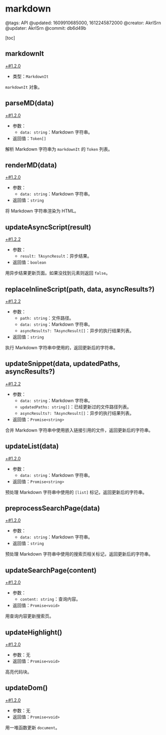 # markdown

@tags: API
@updated: 1609910685000, 1612245872000
@creator: AkrISrn
@updater: AkrISrn
@commit: db6d49b

[toc]

## markdownIt

[+#1.2.0](/zh/snippets/version-when-last-update.md)

- 类型：`MarkdownIt`

`markdownIt` 对象。

## parseMD(data)

[+#1.2.0](/zh/snippets/version-when-last-update.md)

- 参数：
    - `data: string`：Markdown 字符串。
- 返回值：`Token[]`

解析 Markdown 字符串为 `markdownIt` 的 `Token` 列表。

## renderMD(data)

[+#1.2.0](/zh/snippets/version-when-last-update.md)

- 参数：
    - `data: string`：Markdown 字符串。
- 返回值：`string`

将 Markdown 字符串渲染为 HTML。

## updateAsyncScript(result)

[+#1.2.2](/zh/snippets/version-when-last-update.md)

- 参数：
    - `result: TAsyncResult`：异步结果。
- 返回值：`boolean`

用异步结果更新页面。如果没找到元素则返回 `false`。

## replaceInlineScript(path, data, asyncResults?)

[+#1.2.2](/zh/snippets/version-when-last-update.md)

- 参数：
    - `path: string`：文件路径。
    - `data: string`：Markdown 字符串。
    - `asyncResults?: TAsyncResult[]`：异步[](/zh/docs/inline-script.md "#")的执行结果列表。
- 返回值：`string`

执行 Markdown 字符串中使用的[](/zh/docs/inline-script.md "#")，返回更新后的字符串。

## updateSnippet(data, updatedPaths, asyncResults?)

[+#1.2.2](/zh/snippets/version-when-last-update.md)

- 参数：
    - `data: string`：Markdown 字符串。
    - `updatedPaths: string[]`：已经更新过的文件路径列表。
    - `asyncResults?: TAsyncResult[]`：异步[](/zh/docs/inline-script.md "#")的执行结果列表。
- 返回值：`Promise<string>`

合并 Markdown 字符串中使用嵌入链接引用的文件，返回更新后的字符串。

## updateList(data)

[+#1.2.0](/zh/snippets/version-when-last-update.md)

- 参数：
    - `data: string`：Markdown 字符串。
- 返回值：`Promise<string>`

预处理 Markdown 字符串中使用的 `[list]` 标记，返回更新后的字符串。

## preprocessSearchPage(data)

[+#1.2.0](/zh/snippets/version-when-last-update.md)

- 参数：
    - `data: string`：Markdown 字符串。
- 返回值：`string`

预处理 Markdown 字符串中使用的搜索页相关标记，返回更新后的字符串。

## updateSearchPage(content)

[+#1.2.0](/zh/snippets/version-when-last-update.md)

- 参数：
    - `content: string`：查询内容。
- 返回值：`Promise<void>`

用查询内容更新搜索页。

## updateHighlight()

[+#1.2.0](/zh/snippets/version-when-last-update.md)

- 参数：无
- 返回值：`Promise<void>`

高亮代码块。

## updateDom()

[+#1.2.0](/zh/snippets/version-when-last-update.md)

- 参数：无
- 返回值：`Promise<void>`

用一堆函数更新 `document`。
